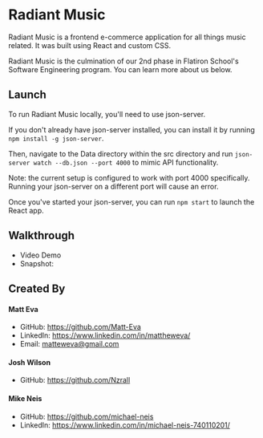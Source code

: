 # Radiant Music

Radiant Music is a frontend e-commerce application for all things music related. It was built using React and custom CSS.

Radiant Music is the culmination of our 2nd phase in Flatiron School's Software Engineering program. You can learn more about us below.

## Launch

To run Radiant Music locally, you'll need to use json-server.

If you don't already have json-server installed, you can install it by running `npm install -g json-server`.

Then, navigate to the Data directory within the src directory and run `json-server watch --db.json --port 4000` to mimic API functionality.

Note: the current setup is configured to work with port 4000 specifically. Running your json-server on a different port will cause an error.

Once you've started your json-server, you can run `npm start` to launch the React app.

## Walkthrough

- Video Demo
- Snapshot:



## Created By

#### Matt Eva 
- GitHub: https://github.com/Matt-Eva
- LinkedIn: https://www.linkedin.com/in/mattheweva/
- Email: matteweva@gmail.com

#### Josh Wilson
- GitHub: https://github.com/Nzrall

#### Mike Neis
- GitHub: https://github.com/michael-neis
- LinkedIn: https://www.linkedin.com/in/michael-neis-740110201/
